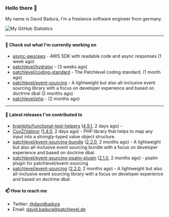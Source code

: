 ### Hello there 👋

My name is David Badura, I'm a freelance software engineer from germany.

![My GitHub Statistics](https://github-readme-stats.vercel.app/api?username=DavidBadura&show_icons=true&count_private=true&hide_title=true)

---

#### 👷 Check out what I'm currently working on

- [async-aws/aws](https://github.com/async-aws/aws) - AWS SDK with readable code and async responses (1 week ago)
- [patchlevel/hydrator](https://github.com/patchlevel/hydrator) -  (3 weeks ago)
- [patchlevel/coding-standard](https://github.com/patchlevel/coding-standard) - The Patchlevel coding standard. (1 month ago)
- [patchlevel/event-sourcing](https://github.com/patchlevel/event-sourcing) - A lightweight but also all-inclusive event sourcing library with a focus on developer experience and based on doctrine dbal (2 months ago)
- [patchlevel/php](https://github.com/patchlevel/php) -  (2 months ago)

---

#### 🔭 Latest releases I've contributed to

- [brainbits/functional-test-helpers](https://github.com/brainbits/functional-test-helpers) ([4.9.1](https://github.com/brainbits/functional-test-helpers/releases/tag/4.9.1), 2 days ago) - 
- [CuyZ/Valinor](https://github.com/CuyZ/Valinor) ([1.4.0](https://github.com/CuyZ/Valinor/releases/tag/1.4.0), 2 days ago) - PHP library that helps to map any input into a strongly-typed value object structure.
- [patchlevel/event-sourcing-bundle](https://github.com/patchlevel/event-sourcing-bundle) ([2.2.0](https://github.com/patchlevel/event-sourcing-bundle/releases/tag/2.2.0), 2 months ago) - A lightweight but also all-inclusive event sourcing bundle with a focus on developer experience and based on doctrine dbal
- [patchlevel/event-sourcing-psalm-plugin](https://github.com/patchlevel/event-sourcing-psalm-plugin) ([2.1.0](https://github.com/patchlevel/event-sourcing-psalm-plugin/releases/tag/2.1.0), 2 months ago) - psalm plugin for patchlevel/event-sourcing
- [patchlevel/event-sourcing](https://github.com/patchlevel/event-sourcing) ([2.2.0](https://github.com/patchlevel/event-sourcing/releases/tag/2.2.0), 2 months ago) - A lightweight but also all-inclusive event sourcing library with a focus on developer experience and based on doctrine dbal

#### 📫 How to reach me

- Twitter: [@davidbadura](https://twitter.com/davidbadura)
- Email: [david.badura@patchlevel.de](mailto:david.badura@patchlevel.de)